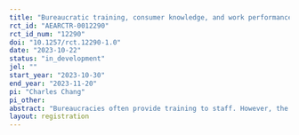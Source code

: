 ```yaml
---
title: "Bureaucratic training, consumer knowledge, and work performance: A smartphone field experiment"
rct_id: "AEARCTR-0012290"
rct_id_num: "12290"
doi: "10.1257/rct.12290-1.0"
date: "2023-10-22"
status: "in_development"
jel: ""
start_year: "2023-10-30"
end_year: "2023-11-20"
pi: "Charles Chang"
pi_other:
abstract: "Bureaucracies often provide training to staff. However, the efficacy and outcome of such training remain unclear due to a misalignment between the professional knowledge imparted by the trainer and the preferences of the trainee. To address this issue, we propose and test two distinct mechanisms of knowledge delivery: one in which trainees receive information exclusively from the trainer, and another where the knowledge is sourced from materials more closely aligned with the trainees' preferences. We plan to conduct a large-scale randomized trial to evaluate the impact of these information delivery mechanisms. The study will take place in China and will leverage a newly developed smartphone mini-program that not only facilitates training but also registers the professional judgments and performances of the participants. Recruitment for the study is currently in progress, with the experiment slated to commence in late October and early November 2023."
layout: registration
---
```


